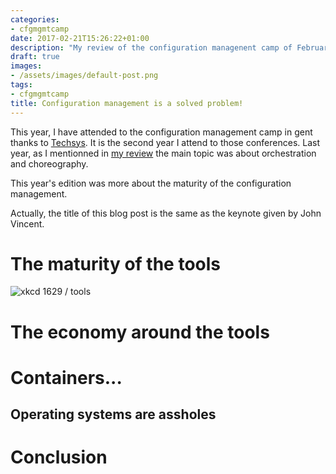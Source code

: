 ```yaml
---
categories:
- cfgmgmtcamp
date: 2017-02-21T15:26:22+01:00
description: "My review of the configuration managenent camp of February 2017"
draft: true
images:
- /assets/images/default-post.png
tags:
- cfgmgmtcamp
title: Configuration management is a solved problem!
---
```


This year, I have attended to the configuration management camp in gent thanks to [Techsys](http://www.techsys.fr).
It is the second year I attend to those conferences.
Last year, as I mentionned in [my review](/2016/02/10/configuration-management-choreography-and-self-aware-applications/index.html) the main topic was about orchestration and choreography.

This year's edition was more about the maturity of the configuration management.

Actually, the title of this blog post is the same as the keynote given by John Vincent.

# The maturity of the tools

![xkcd 1629 / tools](https://imgs.xkcd.com/comics/tools.png)

# The economy around the tools

# Containers...

## Operating systems are assholes

# Conclusion


